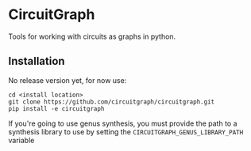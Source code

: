 # CircuitGraph

Tools for working with circuits as graphs in python.

## Installation

No release version yet, for now use:

    cd <install location>
    git clone https://github.com/circuitgraph/circuitgraph.git
    pip install -e circuitgraph

If you're going to use genus synthesis, you must provide the path to a synthesis library to use by setting the `CIRCUITGRAPH_GENUS_LIBRARY_PATH` variable 
